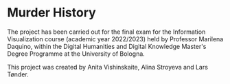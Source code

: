 # Murder History 
The project has been carried out for the final exam for the Information Visualization course (academic year 2022/2023) held by Professor Marilena Daquino, within the Digital Humanities and Digital Knowledge Master's Degree Programme at the University of Bologna.

This project was created by Anita Vishinskaite, Alina Stroyeva and Lars Tønder.